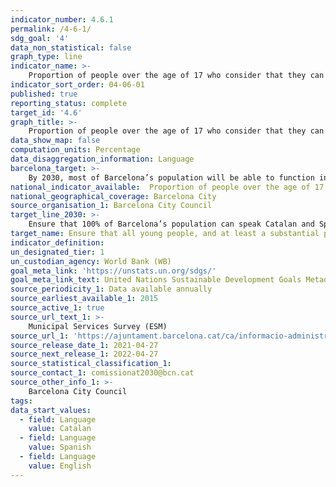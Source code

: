 ```yaml
---
indicator_number: 4.6.1
permalink: /4-6-1/
sdg_goal: '4'
data_non_statistical: false
graph_type: line
indicator_name: >-
    Proportion of people over the age of 17 who consider that they can speak a) Catalan, b) Spanish, c) English
indicator_sort_order: 04-06-01
published: true
reporting_status: complete
target_id: '4.6'
graph_title: >-
    Proportion of people over the age of 17 who consider that they can speak a) Catalan, b) Spanish, c) English
data_show_map: false
computation_units: Percentage
data_disaggregation_information: Language
barcelona_target: >-
    By 2030, most of Barcelona’s population will be able to function in three languages: Catalan, Spanish and English
national_indicator_available:  Proportion of people over the age of 17 who consider that they can speak a) Catalan, b) Spanish, c) English
national_geographical_coverage: Barcelona City
source_organisation_1: Barcelona City Council
target_line_2030: >-
    Ensure that 100% of Barcelona’s population can speak Catalan and Spanish, and that over 70% can speak English
target_name: Ensure that all young people, and at least a substantial proportion of adults, both men and women, achieve reading, writing and mathematical skills
indicator_definition:
un_designated_tier: 1
un_custodian_agency: World Bank (WB)
goal_meta_link: 'https://unstats.un.org/sdgs/'
goal_meta_link_text: United Nations Sustainable Development Goals Metadata (pdf 894kB)
source_periodicity_1: Data available annually
source_earliest_available_1: 2015
source_active_1: true
source_url_text_1: >-
    Municipal Services Survey (ESM) 
source_url_1: 'https://ajuntament.barcelona.cat/ca/informacio-administrativa/registre-enquestes-i-estudis-opinio'
source_release_date_1: 2021-04-27
source_next_release_1: 2022-04-27
source_statistical_classification_1: 
source_contact_1: comissionat2030@bcn.cat
source_other_info_1: >-
    Barcelona City Council
tags:
data_start_values:
  - field: Language
    value: Catalan
  - field: Language  
    value: Spanish
  - field: Language  
    value: English
---
```

